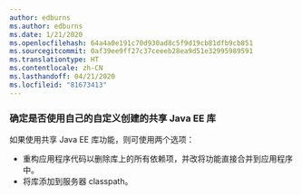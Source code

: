 ```yaml
---
author: edburns
ms.author: edburns
ms.date: 1/21/2020
ms.openlocfilehash: 64a4a0e191c70d930ad8c5f9d19cb81dfb9cb851
ms.sourcegitcommit: 0af39ee9ff27c37ceeeb28ea9d51e32995989591
ms.translationtype: HT
ms.contentlocale: zh-CN
ms.lasthandoff: 04/21/2020
ms.locfileid: "81673413"
---
```

### <a name="determine-whether-you-are-using-your-own-custom-created-shared-java-ee-libraries"></a>确定是否使用自己的自定义创建的共享 Java EE 库

如果使用共享 Java EE 库功能，则可使用两个选项：

* 重构应用程序代码以删除库上的所有依赖项，并改将功能直接合并到应用程序中。
* 将库添加到服务器 classpath。
